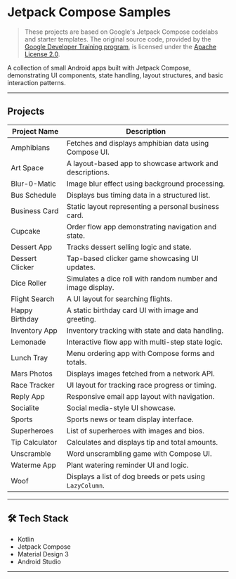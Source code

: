 # Jetpack Compose Samples

> These projects are based on Google's Jetpack Compose codelabs and starter templates. 
> The original source code, provided by the [Google Developer Training program](https://github.com/google-developer-training), is licensed under the [Apache License 2.0](http://www.apache.org/licenses/LICENSE-2.0).

A collection of small Android apps built with Jetpack Compose, demonstrating UI components, state handling, layout structures, and basic interaction patterns.

---

## Projects

| Project Name         | Description                                                  |
|----------------------|--------------------------------------------------------------|
| Amphibians           | Fetches and displays amphibian data using Compose UI.        |
| Art Space            | A layout-based app to showcase artwork and descriptions.     |
| Blur-0-Matic         | Image blur effect using background processing.               |
| Bus Schedule         | Displays bus timing data in a structured list.               |
| Business Card        | Static layout representing a personal business card.         |
| Cupcake              | Order flow app demonstrating navigation and state.           |
| Dessert App          | Tracks dessert selling logic and state.                      |
| Dessert Clicker      | Tap-based clicker game showcasing UI updates.                |
| Dice Roller          | Simulates a dice roll with random number and image display.  |
| Flight Search        | A UI layout for searching flights.                           |
| Happy Birthday       | A static birthday card UI with image and greeting.           |
| Inventory App        | Inventory tracking with state and data handling.             |
| Lemonade             | Interactive flow app with multi-step state logic.            |
| Lunch Tray           | Menu ordering app with Compose forms and totals.             |
| Mars Photos          | Displays images fetched from a network API.                  |
| Race Tracker         | UI layout for tracking race progress or timing.              |
| Reply App            | Responsive email app layout with navigation.                 |
| Socialite            | Social media-style UI showcase.                              |
| Sports               | Sports news or team display interface.                       |
| Superheroes          | List of superheroes with images and bios.                    |
| Tip Calculator       | Calculates and displays tip and total amounts.               |
| Unscramble           | Word unscrambling game with Compose UI.                      |
| Waterme App          | Plant watering reminder UI and logic.                        |
| Woof                 | Displays a list of dog breeds or pets using `LazyColumn`.    |

---

## 🛠 Tech Stack

- Kotlin  
- Jetpack Compose  
- Material Design 3  
- Android Studio

---
